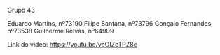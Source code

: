 Grupo 43

Eduardo Martins, nº73190
Filipe Santana, nº73796
Gonçalo Fernandes, nº73538
Guilherme Relvas, nº64909

Link do video: https://youtu.be/vcOIZcTPZ8c
